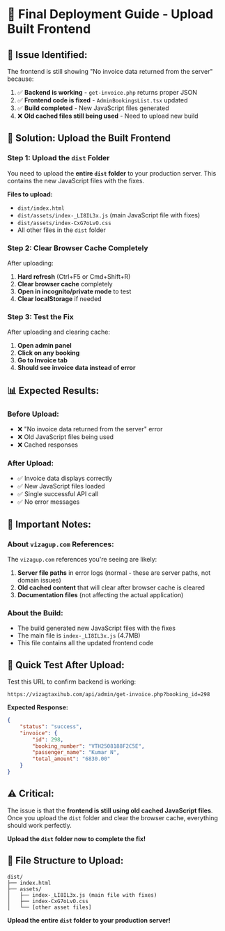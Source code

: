 # 🚀 Final Deployment Guide - Upload Built Frontend

## 🎯 **Issue Identified:**

The frontend is still showing "No invoice data returned from the server" because:
1. ✅ **Backend is working** - `get-invoice.php` returns proper JSON
2. ✅ **Frontend code is fixed** - `AdminBookingsList.tsx` updated
3. ✅ **Build completed** - New JavaScript files generated
4. ❌ **Old cached files still being used** - Need to upload new build

## 🔧 **Solution: Upload the Built Frontend**

### **Step 1: Upload the `dist` Folder**

You need to upload the **entire `dist` folder** to your production server. This contains the new JavaScript files with the fixes.

**Files to upload:**
- `dist/index.html`
- `dist/assets/index-_LI8IL3x.js` (main JavaScript file with fixes)
- `dist/assets/index-CxG7oLvO.css`
- All other files in the `dist` folder

### **Step 2: Clear Browser Cache Completely**

After uploading:
1. **Hard refresh** (Ctrl+F5 or Cmd+Shift+R)
2. **Clear browser cache** completely
3. **Open in incognito/private mode** to test
4. **Clear localStorage** if needed

### **Step 3: Test the Fix**

After uploading and clearing cache:

1. **Open admin panel**
2. **Click on any booking**
3. **Go to Invoice tab**
4. **Should see invoice data instead of error**

## 📊 **Expected Results:**

### **Before Upload:**
- ❌ "No invoice data returned from the server" error
- ❌ Old JavaScript files being used
- ❌ Cached responses

### **After Upload:**
- ✅ Invoice data displays correctly
- ✅ New JavaScript files loaded
- ✅ Single successful API call
- ✅ No error messages

## 🚨 **Important Notes:**

### **About `vizagup.com` References:**
The `vizagup.com` references you're seeing are likely:
1. **Server file paths** in error logs (normal - these are server paths, not domain issues)
2. **Old cached content** that will clear after browser cache is cleared
3. **Documentation files** (not affecting the actual application)

### **About the Build:**
- The build generated new JavaScript files with the fixes
- The main file is `index-_LI8IL3x.js` (4.7MB)
- This file contains all the updated frontend code

## 🎯 **Quick Test After Upload:**

Test this URL to confirm backend is working:
```
https://vizagtaxihub.com/api/admin/get-invoice.php?booking_id=298
```

**Expected Response:**
```json
{
    "status": "success",
    "invoice": {
        "id": 298,
        "booking_number": "VTH2508188F2C5E",
        "passenger_name": "Kumar N",
        "total_amount": "6830.00"
    }
}
```

## ⚠️ **Critical:**

The issue is that the **frontend is still using old cached JavaScript files**. Once you upload the `dist` folder and clear the browser cache, everything should work perfectly.

**Upload the `dist` folder now to complete the fix!**

## 📁 **File Structure to Upload:**

```
dist/
├── index.html
├── assets/
│   ├── index-_LI8IL3x.js (main file with fixes)
│   ├── index-CxG7oLvO.css
│   └── [other asset files]
```

**Upload the entire `dist` folder to your production server!**












